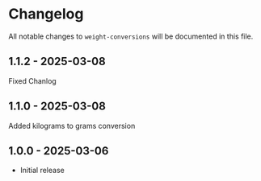 # Changelog

All notable changes to `weight-conversions` will be documented in this file.

## 1.1.2 - 2025-03-08

Fixed Chanlog

## 1.1.0 - 2025-03-08

Added kilograms to grams conversion

## 1.0.0 - 2025-03-06

- Initial release
